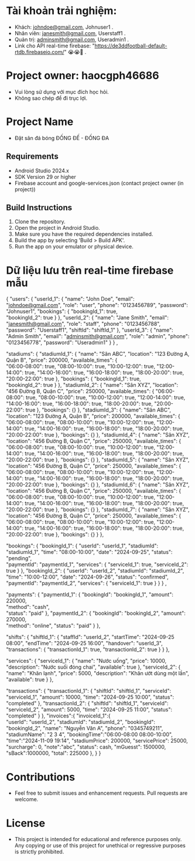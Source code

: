 # Tài khoản trải nghiệm:
- Khách: johndoe@gmail.com, Johnuser1 .
- Nhân viên: janesmith@gmail.com, Userstaff1 .
- Quản trị: adminsmith@gmail.com, Useradmin1 .
- Link cho API real-time firebase: "https://de3ddfootball-default-rtdb.firebaseio.com/" 😭😭🤡 .

# Project owner: haocgph46686
- Vui lòng sử dụng với mục đích học hỏi.
- Không sao chép để đi trục lợi.


# Project Name
- Đặt sân đá bóng ĐỐNG ĐẾ - ĐỐNG ĐA
## Requirements
- Android Studio 2024.x
- SDK Version 29 or higher
- Firebase account and google-services.json (contact project owner (in project)) 

## Build Instructions
1. Clone the repository.
2. Open the project in Android Studio.
3. Make sure you have the required dependencies installed.
4. Build the app by selecting 'Build > Build APK'.
5. Run the app on your emulator or physical device.

# Dữ liệu lưu trên real-time firebase mẫu
{
  "users": {
    "userId_1": {
      "name": "John Doe",
      "email": "johndoe@gmail.com",
      "role": "user", 
      "phone": "0123456789",
      "password": "Johnuser1", 
      "bookings": {
        "bookingId_1": true,  
        "bookingId_2": true
      }
    },
    "userId_2": {
      "name": "Jane Smith",
      "email": "janesmith@gmail.com",
      "role": "staff",
      "phone": "0123456788", 
      "password": "Userstaff1",
      "shiftId": "shiftId_1"
    },
    "userId_3": {
      "name": "Admin Smith",
      "email": "adminsmith@gmail.com",
      "role": "admin",
      "phone": "0123456778", 
      "password": "Useradmin1"
    }
}
,
  
  "stadiums": {
    "stadiumId_1": {
      "name": "Sân ABC",
      "location": "123 Đường A, Quận B",
      "price": 200000,
      "available_times": {  
        "06:00-08:00": true,
        "08:00-10:00": true,
        "10:00-12:00": true,
        "12:00-14:00": true,
        "14:00-16:00": true,
        "16:00-18:00": true,
        "18:00-20:00": true,
        "20:00-22:00": true
      },
      "bookings": {
        "bookingId_1": true,  
        "bookingId_2": true
      }
    },
    "stadiumId_2": {
      "name": "Sân XYZ",
      "location": "456 Đường B, Quận C",
      "price": 250000,
      "available_times": {
        "06:00-08:00": true,
        "08:00-10:00": true,
        "10:00-12:00": true,
        "12:00-14:00": true,
        "14:00-16:00": true,
        "16:00-18:00": true,
        "18:00-20:00": true,
        "20:00-22:00": true
      },
      "bookings": {}
    },
    "stadiumId_3": {
      "name": "Sân ABC",
      "location": "123 Đường A, Quận B",
      "price": 200000,
      "available_times": {  
        "06:00-08:00": true,
        "08:00-10:00": true,
        "10:00-12:00": true,
        "12:00-14:00": true,
        "14:00-16:00": true,
        "16:00-18:00": true,
        "18:00-20:00": true,
        "20:00-22:00": true
      },
      "bookings": {}
    },
    "stadiumId_4": {
      "name": "Sân XYZ",
      "location": "456 Đường B, Quận C",
      "price": 250000,
      "available_times": {
        "06:00-08:00": true,
        "08:00-10:00": true,
        "10:00-12:00": true,
        "12:00-14:00": true,
        "14:00-16:00": true,
        "16:00-18:00": true,
        "18:00-20:00": true,
        "20:00-22:00": true
      },
      "bookings": {}
    },
    "stadiumId_5": {
      "name": "Sân XYZ",
      "location": "456 Đường B, Quận C",
      "price": 250000,
      "available_times": {
        "06:00-08:00": true,
        "08:00-10:00": true,
        "10:00-12:00": true,
        "12:00-14:00": true,
        "14:00-16:00": true,
        "16:00-18:00": true,
        "18:00-20:00": true,
        "20:00-22:00": true
      },
      "bookings": {}
    },
    "stadiumId_6": {
      "name": "Sân XYZ",
      "location": "456 Đường B, Quận C",
      "price": 250000,
      "available_times": {
        "06:00-08:00": true,
        "08:00-10:00": true,
        "10:00-12:00": true,
        "12:00-14:00": true,
        "14:00-16:00": true,
        "16:00-18:00": true,
        "18:00-20:00": true,
        "20:00-22:00": true
      },
      "bookings": {}
    },
    "stadiumId_7": {
      "name": "Sân XYZ",
      "location": "456 Đường B, Quận C",
      "price": 250000,
      "available_times": {
        "06:00-08:00": true,
        "08:00-10:00": true,
        "10:00-12:00": true,
        "12:00-14:00": true,
        "14:00-16:00": true,
        "16:00-18:00": true,
        "18:00-20:00": true,
        "20:00-22:00": true
      },
      "bookings": {}
    }
  },

  "bookings": {
    "bookingId_1": {
      "userId": "userId_1",
      "stadiumId": "stadiumId_1",
      "time": "08:00-10:00",
      "date": "2024-09-25",
      "status": "pending",  
      "paymentId": "paymentId_1",
      "services": {
        "serviceId_1": true,
        "serviceId_2": true
      }
    },
    "bookingId_2": {
      "userId": "userId_2",
      "stadiumId": "stadiumId_2",
      "time": "10:00-12:00",
      "date": "2024-09-26",
      "status": "confirmed",
      "paymentId": "paymentId_2",
      "services": {
        "serviceId_1": true
      }
    }
  }
  ,

  "payments": {
    "paymentId_1": {
      "bookingId": "bookingId_1",
      "amount": 220000,  
      "method": "cash",  
      "status": "paid" 
    },
    "paymentId_2": {
      "bookingId": "bookingId_2",
      "amount": 270000,  
      "method": "online",
      "status": "paid"
    }
  },

  "shifts": {
    "shiftId_1": {
      "staffId": "userId_2",
      "startTime": "2024-09-25 08:00",
      "endTime": "2024-09-25 16:00",
      "handover": "userId_3",  
      "transactions": {
        "transactionId_1": true,
        "transactionId_2": true
      }
    }
  },

  "services": {
    "serviceId_1": {
      "name": "Nước uống",
      "price": 10000,
      "description": "Nước suối đóng chai",
      "available": true
    },
    "serviceId_2": {
      "name": "Khăn lạnh",
      "price": 5000,
      "description": "Khăn ướt dùng một lần",
      "available": true
    }
  },

  "transactions": {
    "transactionId_1": {
      "shiftId": "shiftId_1",
      "serviceId": "serviceId_1",
      "amount": 10000,
      "time": "2024-09-25 10:00",
      "status": "completed"
    },
    "transactionId_2": {
      "shiftId": "shiftId_1",
      "serviceId": "serviceId_2",
      "amount": 5000,
      "time": "2024-09-25 11:00",
      "status": "completed"
    }
  },
"invoices":{
   "invoiceId_1":{	
	"userId": "userId_2",
	"stadiumId": "stadiumId_2",
	"bookingId": "bookingId_2",
	"name": "Nguyễn Văn A",
	"phone": "0345749211",
	"stadiumName": "2 3 4",
	"bookingTime":"06:00-08:00 08:00-10:00",
	"time":"2024-11-09 19:14",
	"stadiumPrice": 200000,
	"servicePrice": 25000,
	"surcharge": 0,
	"note":"abc",
	"status": cash,
	"mGuesst": 1500000,
	"sBack":1000000,
	"total": 225000
   },
 }
}
# Contributions
- Feel free to submit issues and enhancement requests. Pull requests are welcome.

# License
- This project is intended for educational and reference purposes only. Any copying or use of this project for unethical or regressive purposes is strictly prohibited.
